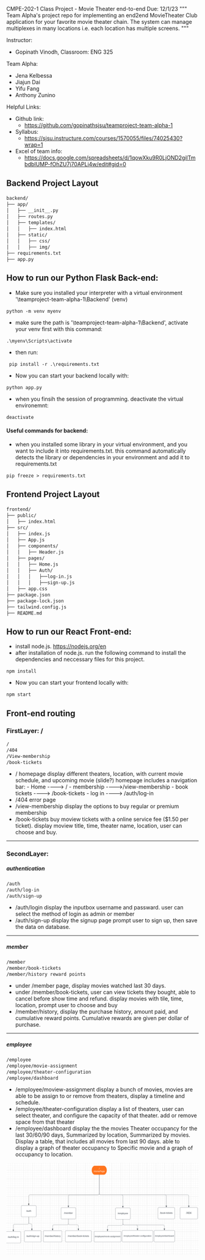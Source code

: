 CMPE-202-1 Class Project - Movie Theater end-to-end
Due: 12/1/23
"""
Team Alpha's project repo for implementing an end2end MovieTheater Club application for your favorite movie theater chain.
The system can manage multiplexes in many locations i.e. each location has multiple screens.
"""

Instructor:

- Gopinath Vinodh, Classroom: ENG 325

Team Alpha:

- Jena Kelbessa
- Jiajun Dai
- Yifu Fang
- Anthony Zunino

Helpful Links:

- Github link:
  - https://github.com/gopinathsjsu/teamproject-team-alpha-1
- Syllabus:
  - https://sjsu.instructure.com/courses/1570055/files/74025430?wrap=1
- Excel of team info:
  - https://docs.google.com/spreadsheets/d/1qowXku9R0LjOND2gilTmbdbIUMP-fOhZU7j70APLi4w/edit#gid=0

## Backend Project Layout

```
backend/
├── app/
│   ├── __init__.py
│   ├── routes.py
│   ├── templates/
│   │   ├── index.html
│   ├── static/
│   │   ├── css/
│   │   ├── img/
├── requirements.txt
├── app.py
```

## How to run our Python Flask Back-end:

- Make sure you installed your interpreter with a virtual environment '<your path>\teamproject-team-alpha-1\Backend' (venv)

```
python -m venv myenv
```

- make sure the path is '<your path>\teamproject-team-alpha-1\Backend', activate your venv first with this command:

```
.\myenv\Scripts\activate
```

- then run:

```
 pip install -r .\requirements.txt
```

- Now you can start your backend locally with:

```
python app.py
```

- when you finsih the session of programming. deactivate the virtual environemnt:

```
deactivate
```

#### Useful commands for backend:

- when you installed some library in your virtual environment, and you want to include it into requirements.txt. this command automatically detects the library or dependencies in your environment and add it to requirements.txt

```
pip freeze > requirements.txt
```

## Frontend Project Layout

```
frontend/
├── public/
│   ├── index.html
├── src/
│   ├── index.js
│   ├── App.js
│   ├── components/
│   │   ├── Header.js
│   ├── pages/
│   │   ├── Home.js
│   │   ├── Auth/
│   │   │   ├──log-in.js
│   │   │   ├──sign-up.js
│   ├── app.css
├── package.json
├── package-lock.json
├── tailwind.config.js
├── README.md
```

## How to run our React Front-end:

- install node.js. https://nodejs.org/en
- after installation of node.js. run the following command to install the dependencies and neccessary files for this project.

```
npm install
```

- Now you can start your frontend locally with:

```
npm start
```

## Front-end routing

### FirstLayer: /

    /
    /404
    /View-membership
    /book-tickets

- / homepage display different theaters, location, with current movie schedule, and upcoming movie (slide?)
  homepage includes a navigation bar: - Home ----> / - membership ---->/view-membership - book tickets ----> /book-tickets - log in ----> /auth/log-in
- /404 error page
- /view-membership display the options to buy regular or premium membership
- /book-tickets buy moview tickets with a online service fee ($1.50 per ticket). display moview title, time, theater name, location, user can choose and buy.

---

### SecondLayer:

##### authentication

    /auth
    /auth/log-in
    /auth/sign-up

- /auth/login display the inputbox username and passward. user can select the method of login as admin or member
- /auth/sign-up display the signup page prompt user to sign up, then save the data on database.

---

##### member

    /member
    /member/book-tickets
    /member/history reward points

- under /member page, display movies watched last 30 days.
- under /member/book-tickets, user can view tickets they bought, able to cancel before show time and refund. display movies with tile, time, location, prompt user to choose and buy
- /member/history, display the purchase history, amount paid, and cumulative reward points. Cumulative rewards are given per dollar of purchase.

---

##### employee

    /employee
    /employee/movie-assignment
    /employee/theater-configuration
    /employee/dashboard

- /employee/moview-assignment display a bunch of movies, movies are able to be assign to or remove from theaters, display a timeline and schedule.
- /employee/theater-configuration display a list of theaters, user can select theater, and configure the capacity of that theater. add or remove space from that theater
- /employee/dashboard display the the movies Theater occupancy for the last 30/60/90 days, Summarized by location, Summarized by movies. Display a table, that includes all movies from last 90 days. able to display a graph of theater occupancy to Specific movie and a graph of occupancy to location.

![frontend-routing](frontend-routes.png)
